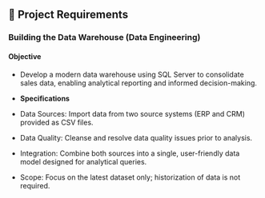 ## 🚀 Project Requirements
### Building the Data Warehouse (Data Engineering)
#### Objective
- Develop a modern data warehouse using SQL Server to consolidate sales data, enabling analytical reporting and informed decision-making.

- **Specifications**
- Data Sources: Import data from two source systems (ERP and CRM) provided as CSV files.
- Data Quality: Cleanse and resolve data quality issues prior to analysis.
- Integration: Combine both sources into a single, user-friendly data model designed for analytical queries.
- Scope: Focus on the latest dataset only; historization of data is not required.
